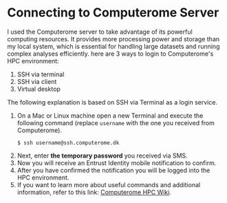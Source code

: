 
# Connecting to Computerome Server

I used the Computerome server to take advantage of its powerful computing resources. It provides more processing power and storage than my local system, which is essential for handling large datasets and running complex analyses efficiently.
here are 3 ways to login to Computerome's HPC environment: 
1. SSH via terminal
1. SSH via client
1. Virtual desktop
   
The following explanation is based on SSH via Terminal as a login service. 

1. On a Mac or Linux machine open a new Terminal and execute the following command (replace `username` with the one you received from Computerome). 
   ```
   $ ssh username@ssh.computerome.dk
   ```
1. Next, enter **the temporary password** you received via SMS. 
1. Now you will receive an Entrust Identity mobile notification to confirm. 
1. After you have confirmed the notification you will be logged into the HPC environment.
1. If you want to learn more about useful commands and additional information, refer to this link: [Computerome HPC Wiki](https://www.computerome.dk/wiki/high-performance-computing-hpc).
